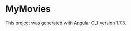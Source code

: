 # MyMovies

This project was generated with [Angular CLI](https://github.com/angular/angular-cli) version 1.7.3.
